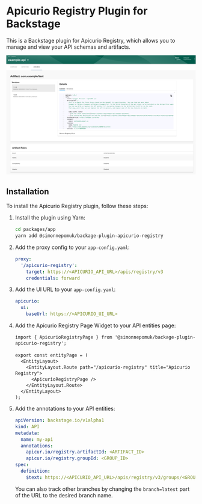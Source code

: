 # Apicurio Registry Plugin for Backstage

This is a Backstage plugin for Apicurio Registry, which allows you to manage and view your API schemas and artifacts.

![Example of the Apicurio Page Component](./docs/apicurio-page-example.png)

## Installation

To install the Apicurio Registry plugin, follow these steps:

1. Install the plugin using Yarn:

   ```bash
   cd packages/app 
   yarn add @simonnepomuk/backage-plugin-apicurio-registry
   ```

2. Add the proxy config to your `app-config.yaml`:

   ```yaml
   proxy:
     '/apicurio-registry':
       target: https://<APICURIO_API_URL>/apis/registry/v3
       credentials: forward
   ```

3. Add the UI URL to your `app-config.yaml`:

   ```yaml
   apicurio:
     ui:
       baseUrl: https://<APICURIO_UI_URL>
   ```

4. Add the Apicurio Registry Page Widget to your API entities page:

   ```tsx
   import { ApicurioRegistryPage } from '@simonnepomuk/backage-plugin-apicurio-registry';
   
   export const entityPage = (
     <EntityLayout>
       <EntityLayout.Route path="/apicurio-registry" title="Apicurio Registry">
         <ApicurioRegistryPage />
       </EntityLayout.Route>
     </EntityLayout>
   );
   ```
   
5. Add the annotations to your API entities:

   ```yaml
   apiVersion: backstage.io/v1alpha1
   kind: API
   metadata:
     name: my-api
     annotations:
       apicur.io/registry.artifactId: <ARTIFACT_ID>
       apicur.io/registry.groupId: <GROUP_ID>
   spec:
     definition:
       $text: https://<APICURIO_API_URL>/apis/registry/v3/groups/<GROUP_ID>/artifacts/<ARTIFACT_ID>/versions/branch=latest/content
   ```

   You can also track other branches by changing the `branch=latest` part of the URL to the desired branch name.

